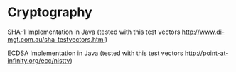 # Cryptography

SHA-1 Implementation in Java (tested with this test vectors http://www.di-mgt.com.au/sha_testvectors.html)

ECDSA Implementation in Java (tested with this test vectors http://point-at-infinity.org/ecc/nisttv)
